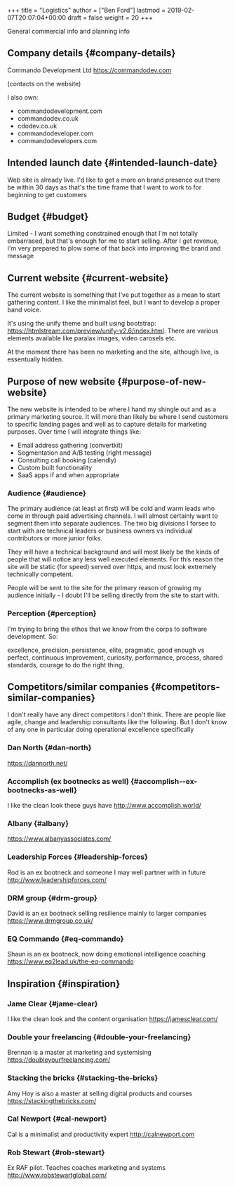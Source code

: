 +++
title = "Logistics"
author = ["Ben Ford"]
lastmod = 2019-02-07T20:07:04+00:00
draft = false
weight = 20
+++

General commercial info and planning info

<!--more-->


## Company details {#company-details}

Commando Development Ltd
<https://commandodev.com>

(contacts on the website)

I also own:

-   commandodevelopment.com
-   commandodev.co.uk
-   cdodev.co.uk
-   commandodeveloper.com
-   commandodevelopers.com


## Intended launch date {#intended-launch-date}

Web site is already live. I'd like to get a more on brand presence out there be
within 30 days as that's the time frame that I want to work to for beginning to
get customers


## Budget {#budget}

Limited - I want something constrained enough that I'm not totally embarrased,
but that's enough for me to start selling. After I get revenue, I'm very
prepared to plow some of that back into improving the brand and message


## Current website {#current-website}

The current website is something that I've put together as a mean to start
gathering content. I like the minimalist feel, but I want to develop a proper
band voice.

It's using the unify theme and built using bootstrap:
<https://htmlstream.com/preview/unify-v2.6/index.html>. There are various elements
available like paralax images, video carosels etc.

At the moment there has been no marketing and the site, although live, is
essentually hidden.


## Purpose of new website {#purpose-of-new-website}

The new website is intended to be where I hand my shingle out and as a primary
marketing source. It will more than likely be where I send customers to specific
landing pages and well as to capture details for marketing purposes. Over time I
will integrate things like:

-   Email address gathering (convertkit)
-   Segmentation and A/B testing (right message)
-   Consulting call booking (calendly)
-   Custom built functionality
-   SaaS apps if and when appropriate


### Audience {#audience}

The primary audience (at least at first) will be cold and warm leads who come in
through paid advertising channels. I will almost certainly want to segment them
into separate audiences. The two big divisions I forsee to start with are
technical leaders or business owners vs individual contributors or more junior
folks.

They will have a technical background and will most likely be the kinds of
people that will notice any less well executed elements. For this reason the
site will be static (for speed) served over https, and must look extremely
technically competent.

People will be sent to the site for the primary reason of growing my audience
initially - I doubt I'll be selling directly from the site to start with.


### Perception {#perception}

I'm trying to bring the ethos that we know from the corps to software
development. So:

excellence, precision, persistence, elite, pragmatic, good enough vs perfect,
continuous improvement, curiosity, performance, process, shared standards,
courage to do the right thing,


## Competitors/similar companies {#competitors-similar-companies}

I don't really have any direct competitors I don't think. There are people like
agile, change and leadership consultants like the following. But I don't know of
any one in particular doing operational excellence specifically


### Dan North {#dan-north}

<https://dannorth.net/>


### Accomplish (ex bootnecks as well) {#accomplish--ex-bootnecks-as-well}

I like the clean look these guys have
<http://www.accomplish.world/>


### Albany {#albany}

<https://www.albanyassociates.com/>


### Leadership Forces {#leadership-forces}

Rod is an ex bootneck and someone I may well partner with in future
<http://www.leadershipforces.com/>


### DRM group {#drm-group}

David is an ex bootneck selling resilience mainly to larger companies
<https://www.drmgroup.co.uk/>


### EQ Commando {#eq-commando}

Shaun is an ex bootneck, now doing emotional intelligence coaching
<https://www.eq2lead.uk/the-eq-commando>


## Inspiration {#inspiration}


### Jame Clear {#jame-clear}

I like the clean look and the content organisation
<https://jamesclear.com/>


### Double your freelancing {#double-your-freelancing}

Brennan is a master at marketing and systemising
<https://doubleyourfreelancing.com/>


### Stacking the bricks {#stacking-the-bricks}

Amy Hoy is also a master at selling digital products and courses
<https://stackingthebricks.com/>


### Cal Newport {#cal-newport}

Cal is a minimalist and productivity expert
<http://calnewport.com>


### Rob Stewart {#rob-stewart}

Ex RAF pilot. Teaches coaches marketing and systems
<http://www.robstewartglobal.com/>
